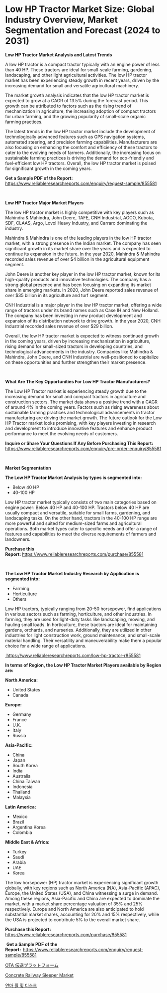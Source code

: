 <p><h1>Low HP Tractor Market Size: Global Industry Overview, Market Segmentation and Forecast (2024 to 2031)</h1></p><p><strong>Low HP Tractor Market Analysis and Latest Trends</strong></p>
<p><p>A low HP tractor is a compact tractor typically with an engine power of less than 40 HP. These tractors are ideal for small-scale farming, gardening, landscaping, and other light agricultural activities. The low HP tractor market has been experiencing steady growth in recent years, driven by the increasing demand for small and versatile agricultural machinery.</p><p>The market growth analysis indicates that the low HP tractor market is expected to grow at a CAGR of 13.5% during the forecast period. This growth can be attributed to factors such as the rising trend of mechanization in agriculture, the increasing adoption of compact tractors for urban farming, and the growing popularity of small-scale organic farming practices.</p><p>The latest trends in the low HP tractor market include the development of technologically advanced features such as GPS navigation systems, automated steering, and precision farming capabilities. Manufacturers are also focusing on enhancing the comfort and efficiency of these tractors to cater to the evolving needs of farmers. Additionally, the increasing focus on sustainable farming practices is driving the demand for eco-friendly and fuel-efficient low HP tractors. Overall, the low HP tractor market is poised for significant growth in the coming years.</p></p>
<p><strong>Get a Sample PDF of the Report:&nbsp;</strong> <a href="https://www.reliableresearchreports.com/enquiry/request-sample/855581">https://www.reliableresearchreports.com/enquiry/request-sample/855581</a></p>
<p>&nbsp;</p>
<p><strong>Low HP Tractor Major Market Players</strong></p>
<p><p>The low HP tractor market is highly competitive with key players such as Mahindra & Mahindra, John Deere, TAFE, CNH Industrial, AGCO, Kubota, SDF, CLAAS, Argo, Lovol Heavy Industry, and Carraro dominating the industry. </p><p>Mahindra & Mahindra is one of the leading players in the low HP tractor market, with a strong presence in the Indian market. The company has seen significant growth in its market share over the years and is expected to continue its expansion in the future. In the year 2020, Mahindra & Mahindra recorded sales revenue of over $4 billion in the agricultural equipment segment.</p><p>John Deere is another key player in the low HP tractor market, known for its high-quality products and innovative technologies. The company has a strong global presence and has been focusing on expanding its market share in emerging markets. In 2020, John Deere reported sales revenue of over $35 billion in its agriculture and turf segment.</p><p>CNH Industrial is a major player in the low HP tractor market, offering a wide range of tractors under its brand names such as Case IH and New Holland. The company has been investing in new product development and expansion of its distribution network to drive growth. In the year 2020, CNH Industrial recorded sales revenue of over $29 billion.</p><p>Overall, the low HP tractor market is expected to witness continued growth in the coming years, driven by increasing mechanization in agriculture, rising demand for small-sized tractors in developing countries, and technological advancements in the industry. Companies like Mahindra & Mahindra, John Deere, and CNH Industrial are well-positioned to capitalize on these opportunities and further strengthen their market presence.</p></p>
<p>&nbsp;</p>
<p><strong>What Are The Key Opportunities For Low HP Tractor Manufacturers?</strong></p>
<p><p>The Low HP Tractor market is experiencing steady growth due to the increasing demand for small and compact tractors in agriculture and construction sectors. The market data shows a positive trend with a CAGR of around 4% in the coming years. Factors such as rising awareness about sustainable farming practices and technological advancements in tractor manufacturing are driving the market growth. The future outlook for the Low HP Tractor market looks promising, with key players investing in research and development to introduce innovative features and enhance product performance to meet the evolving needs of customers.</p></p>
<p><strong>Inquire or Share Your Questions If Any Before Purchasing This Report:</strong> <a href="https://www.reliableresearchreports.com/enquiry/pre-order-enquiry/855581">https://www.reliableresearchreports.com/enquiry/pre-order-enquiry/855581</a></p>
<p>&nbsp;</p>
<p><strong>Market Segmentation</strong></p>
<p><strong>The Low HP Tractor Market Analysis by types is segmented into:</strong></p>
<p><ul><li>Below 40 HP</li><li>40-100 HP</li></ul></p>
<p><p>Low HP tractor market typically consists of two main categories based on engine power: Below 40 HP and 40-100 HP. Tractors below 40 HP are usually compact and versatile, suitable for small farms, gardening, and landscaping tasks. On the other hand, tractors in the 40-100 HP range are more powerful and suited for medium-sized farms and agricultural operations. Both market types cater to specific needs and offer a range of features and capabilities to meet the diverse requirements of farmers and landowners.</p></p>
<p><strong>Purchase this Report:&nbsp;</strong><a href="https://www.reliableresearchreports.com/purchase/855581">https://www.reliableresearchreports.com/purchase/855581</a></p>
<p>&nbsp;</p>
<p><strong>The Low HP Tractor Market Industry Research by Application is segmented into:</strong></p>
<p><ul><li>Farming</li><li>Horticulture</li><li>Others</li></ul></p>
<p><p>Low HP tractors, typically ranging from 20-50 horsepower, find applications in various sectors such as farming, horticulture, and other industries. In farming, they are used for light-duty tasks like landscaping, mowing, and hauling small loads. In horticulture, these tractors are ideal for maintaining gardens, orchards, and nurseries. Additionally, they are utilized in other industries for light construction work, ground maintenance, and small-scale material handling. Their versatility and maneuverability make them a popular choice for a wide range of applications.</p></p>
<p><a href="https://www.reliableresearchreports.com/low-hp-tractor-r855581">&nbsp;https://www.reliableresearchreports.com/low-hp-tractor-r855581</a></p>
<p><strong>In terms of Region, the Low HP Tractor Market Players available by Region are:</strong></p>
<p>
    <p> <strong> North America: </strong>
        <ul>
            <li>United States</li>
            <li>Canada</li>
        </ul>
        </p> 
    <p> <strong> Europe: </strong>
        <ul>
            <li>Germany</li>
            <li>France</li>
            <li>U.K.</li>
            <li>Italy</li>
            <li>Russia</li>
        </ul>
        </p> 
    <p> <strong> Asia-Pacific: </strong>
        <ul>
            <li>China</li>
            <li>Japan</li>
            <li>South Korea</li>
            <li>India</li>
            <li>Australia</li>
            <li>China Taiwan</li>
            <li>Indonesia</li>
            <li>Thailand</li>
            <li>Malaysia</li>
        </ul>
        </p> 
    <p> <strong> Latin America: </strong>
        <ul>
            <li>Mexico</li>
            <li>Brazil</li>
            <li>Argentina Korea</li>
            <li>Colombia</li>
        </ul>
        </p> 
    <p> <strong> Middle East & Africa: </strong>
        <ul>
            <li>Turkey</li>
            <li>Saudi</li>
            <li>Arabia</li>
            <li>UAE</li>
            <li>Korea</li>
        </ul>
    </p>
    </p>
<p><p>The low horsepower (HP) tractor market is experiencing significant growth globally, with key regions such as North America (NA), Asia-Pacific (APAC), Europe, the United States (USA), and China witnessing a surge in demand. Among these regions, Asia-Pacific and China are expected to dominate the market, with a market share percentage valuation of 35% and 25% respectively. Europe and North America are also anticipated to hold substantial market shares, accounting for 20% and 15% respectively, while the USA is projected to contribute 5% to the overall market share.</p></p>
<p><strong>Purchase this Report: </strong><a href="https://www.reliableresearchreports.com/purchase/855581">https://www.reliableresearchreports.com/purchase/855581</a></p>
<p>&nbsp;<strong>Get a Sample PDF of the Report:&nbsp;&nbsp;</strong><a href="https://www.reliableresearchreports.com/enquiry/request-sample/855581">https://www.reliableresearchreports.com/enquiry/request-sample/855581</a></p>
<p><strong></strong></p>
<p><p><a href="https://medium.com/@gordonilbrtck0879367/ota%E4%BC%9D%E9%80%81%E3%83%97%E3%83%A9%E3%83%83%E3%83%88%E3%83%95%E3%82%A9%E3%83%BC%E3%83%A0%E3%81%AE%E5%B8%82%E5%A0%B4%E3%83%AC%E3%83%9D%E3%83%BC%E3%83%88%E3%81%AF-%E3%81%93%E3%81%AE%E5%B8%82%E5%A0%B4%E3%81%AE%E6%9C%80%E6%96%B0%E3%81%AE%E3%83%88%E3%83%AC%E3%83%B3%E3%83%89%E3%81%A8%E6%88%90%E9%95%B7%E6%A9%9F%E4%BC%9A%E3%82%92%E6%98%8E%E3%82%89%E3%81%8B%E3%81%AB%E3%81%97%E3%81%A6%E3%81%84%E3%81%BE%E3%81%99-50a3b6ce910d">OTA 伝送プラットフォーム</a></p><p><a href="https://github.com/ChiragRp1/Market-Research-Report-List-4/blob/main/concrete-railway-sleeper-market.md">Concrete Railway Sleeper Market</a></p><p><a href="https://medium.com/@sweetums856856/%EC%97%B0%EB%A7%88-%ED%9C%A0-%EB%B0%8F-%EB%94%94%EC%8A%A4%ED%81%AC-%EC%8B%9C%EC%9E%A5-%EC%A1%B0%EC%82%AC-%EB%B3%B4%EA%B3%A0%EC%84%9C-%EA%B7%B8-%EC%97%AD%EC%82%AC-%EB%B0%8F-2024%EB%85%84%EB%B6%80%ED%84%B0-2031%EB%85%84%EA%B9%8C%EC%A7%80%EC%9D%98-%EC%98%88%EC%B8%A1-463fa7ff58dc">연마 휠 및 디스크</a></p></p>
